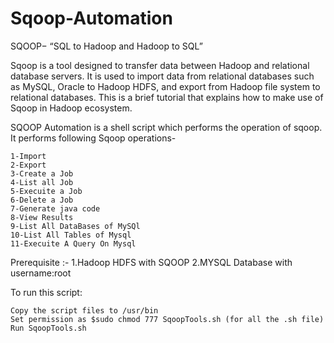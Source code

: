 # Sqoop-Automation

SQOOP− “SQL to Hadoop and Hadoop to SQL”

Sqoop is a tool designed to transfer data between Hadoop and relational database servers. It is used to import data from relational databases such as MySQL, Oracle to Hadoop HDFS, and export from Hadoop file system to relational databases. This is a brief tutorial that explains how to make use of Sqoop in Hadoop ecosystem.

SQOOP Automation is a shell script which performs the operation of sqoop. It performs following Sqoop operations-

    1-Import
    2-Export
    3-Create a Job
    4-List all Job
    5-Execuite a Job
    6-Delete a Job
    7-Generate java code
    8-View Results
    9-List All DataBases of MySQl
    10-List All Tables of Mysql
    11-Execuite A Query On Mysql

Prerequisite :- 1.Hadoop HDFS with SQOOP 2.MYSQL Database with username:root

To run this script:

    Copy the script files to /usr/bin
    Set permission as $sudo chmod 777 SqoopTools.sh (for all the .sh file)
    Run SqoopTools.sh
